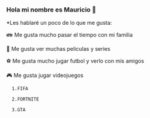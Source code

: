 ### Hola mi nombre es Mauricio 👋


*Les hablaré un poco de lo que me gusta:

👪 Me gusta mucho pasar el tiempo con mi familia

🎦 Me gusta ver muchas peliculas y series

⚽ Me gusta mucho jugar futbol y verlo con mis amigos

🎮 Me gusta jugar videojuegos

      1.FIFA
      
      2.FORTNITE
      
      3.GTA



